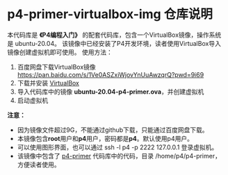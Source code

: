 # p4-primer-virtualbox-img 仓库说明
本代码库是 **《P4编程入门》** 的配套代码库，包含一个VirtualBox镜像，操作系统是 ubuntu-20.04。
该镜像中已经安装了P4开发环境，读者使用VirtualBox导入镜像创建虚拟机即可使用。
使用方法：
1. 百度网盘下载VirtualBox镜像 https://pan.baidu.com/s/1Ve0ASZxiWjovYnUuAwzqrQ?pwd=9i69
2. 下载并安装 [VirtualBox](https://www.virtualbox.org/)
3. 导入代码库中的镜像 **ubuntu-20.04-p4-primer.ova**，并创建虚拟机
4. 启动虚拟机

**注意：**
* 因为镜像文件超过9G，不能通过github下载，只能通过百度网盘下载。
* 本镜像包含**root**用户和**p4**用户，密码都是**p4**。默认使用p4用户。
* 可以使用图形界面，也可以通过 ssh -l p4 -p 2222 127.0.0.1 登录虚拟机。
* 该镜像中包含了 [p4-primer](https://github.com/p4-primer/p4-primer.git) 代码库中的代码，目录 /home/p4/p4-primer，方便读者使用。
